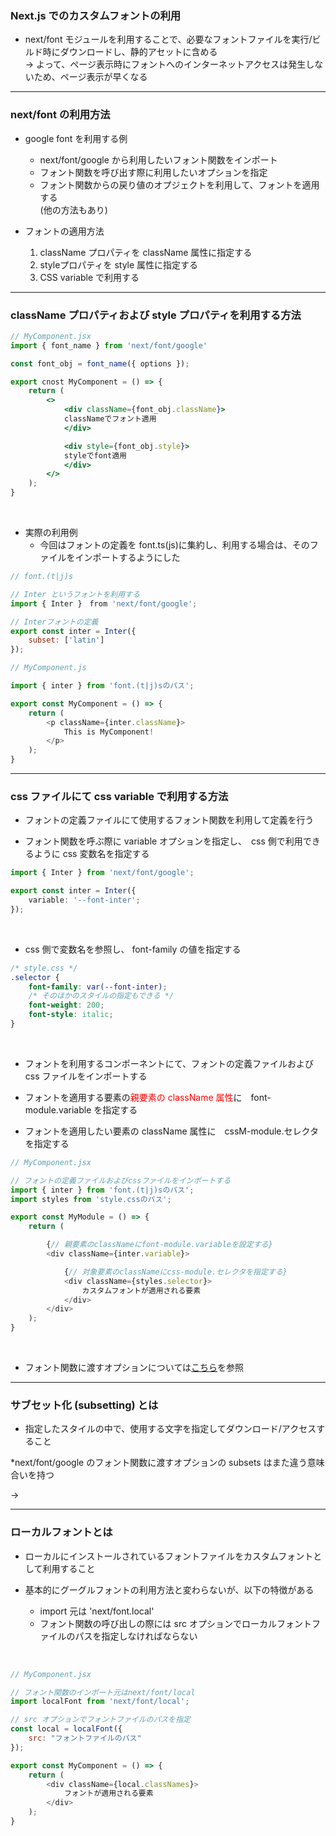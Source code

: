 ### Next.js でのカスタムフォントの利用

- next/font モジュールを利用することで、必要なフォントファイルを実行/ビルド時にダウンロードし、静的アセットに含める  
    -> よって、ページ表示時にフォントへのインターネットアクセスは発生しないため、ページ表示が早くなる

---

### next/font の利用方法

- google font を利用する例
    - next/font/google から利用したいフォント関数をインポート
    - フォント関数を呼び出す際に利用したいオプションを指定
    - フォント関数からの戻り値のオプジェクトを利用して、フォントを適用する  
        (他の方法もあり)

- フォントの適用方法
    1. className プロパティを className 属性に指定する
    2. styleプロパティを style 属性に指定する 
    3. CSS variable で利用する

---

### className プロパティおよび style プロパティを利用する方法
```jsx
// MyComponent.jsx
import { font_name } from 'next/font/google'

const font_obj = font_name({ options });

export cnost MyComponent = () => {
    return (
        <>
            <div className={font_obj.className}>
            classNameでフォント適用
            </div>

            <div style={font_obj.style}>
            styleでfont適用
            </div>
        </>
    );
}
```

<br>

- 実際の利用例
    - 今回はフォントの定義を font.ts(js)に集約し、利用する場合は、そのファイルをインポートするようにした

```js
// font.(t|j)s

// Inter というフォントを利用する
import { Inter }　from 'next/font/google';

// Interフォントの定義
export const inter = Inter({
    subset: ['latin']
});
```

```js
// MyComponent.js

import { inter } from 'font.(t|j)sのパス';

export const MyComponent = () => {
    return (
        <p className={inter.className}>
            This is MyComponent!
        </p>
    );
}
```

---

### css ファイルにて css variable で利用する方法

- フォントの定義ファイルにて使用するフォント関数を利用して定義を行う

- フォント関数を呼ぶ際に variable オプションを指定し、　css 側で利用できるように css 変数名を指定する

```ts
import { Inter } from 'next/font/google';

export const inter = Inter({
    variable: '--font-inter';
});
```

<br>

- css 側で変数名を参照し、 font-family の値を指定する

```css
/* style.css */
.selector {
    font-family: var(--font-inter);
    /* そのほかのスタイルの指定もできる */
    font-weight: 200;
    font-style: italic;
}
```

<br>

- フォントを利用するコンポーネントにて、フォントの定義ファイルおよび css ファイルをインポートする

- フォントを適用する要素の<font color="red">親要素の className 属性</font>に　font-module.variable を指定する

- フォントを適用したい要素の className 属性に　cssM-module.セレクタ を指定する

```js
// MyComponent.jsx

// フォントの定義ファイルおよびcssファイルをインポートする
import { inter } from 'font.(t|j)sのパス';
import styles from 'style.cssのパス';

export const MyModule = () => {
    return (

        {// 親要素のclassNameにfont-module.variableを設定する}
        <div className={inter.variable}>

            {// 対象要素のclassNameにcss-module.セレクタを指定する}
            <div className={styles.selector}>
                カスタムフォントが適用される要素
            </div>
        </div>
    );
}
```

<br>

- フォント関数に渡すオプションについては[こちら](https://ja.next-community-docs.dev/docs/app-router/api-reference/components/font)を参照

---

### サブセット化 (subsetting) とは

- 指定したスタイルの中で、使用する文字を指定してダウンロード/アクセスすること 

*next/font/google のフォント関数に渡すオプションの subsets はまた違う意味合いを持つ

->

---

### ローカルフォントとは

- ローカルにインストールされているフォントファイルをカスタムフォントとして利用すること

- 基本的にグーグルフォントの利用方法と変わらないが、以下の特徴がある
    - import 元は 'next/font.local'
    - フォント関数の呼び出しの際には src オプションでローカルフォントファイルのパスを指定しなければならない


<br>

```js
// MyComponent.jsx

// フォント関数のインポート元はnext/font/local
import localFont from 'next/font/local';

// src オプションでフォントファイルのパスを指定
const local = localFont({
    src: "フォントファイルのパス"
});

export const MyComponent = () => {
    return (
        <div className={local.classNames}>
            フォントが適用される要素
        </div>
    );
}
```